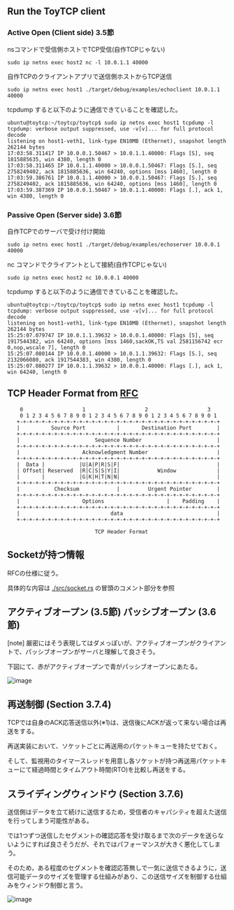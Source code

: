 
## Run the ToyTCP client

### Active Open (Client side) 3.5節

nsコマンドで受信側ホストでTCP受信(自作TCPじゃない)

```
sudo ip netns exec host2 nc -l 10.0.1.1 40000
```

自作TCPのクライアントアプリで送信側ホストからTCP送信

```
sudo ip netns exec host1 ./target/debug/examples/echoclient 10.0.1.1 40000
```

tcpdump すると以下のように通信できていることを確認した。

```
ubuntu@toytcp:~/toytcp/toytcp$ sudo ip netns exec host1 tcpdump -l
tcpdump: verbose output suppressed, use -v[v]... for full protocol decode
listening on host1-veth1, link-type EN10MB (Ethernet), snapshot length 262144 bytes
17:03:58.311417 IP 10.0.0.1.50467 > 10.0.1.1.40000: Flags [S], seq 1815885635, win 4380, length 0
17:03:58.311465 IP 10.0.1.1.40000 > 10.0.0.1.50467: Flags [S.], seq 2758249402, ack 1815885636, win 64240, options [mss 1460], length 0
17:03:59.386761 IP 10.0.1.1.40000 > 10.0.0.1.50467: Flags [S.], seq 2758249402, ack 1815885636, win 64240, options [mss 1460], length 0
17:03:59.387369 IP 10.0.0.1.50467 > 10.0.1.1.40000: Flags [.], ack 1, win 4380, length 0
```

### Passive Open (Server side) 3.6節

自作TCPでのサーバで受け付け開始

```
sudo ip netns exec host1 ./target/debug/examples/echoserver 10.0.0.1 40000
```

nc コマンドでクライアントとして接続(自作TCPじゃない)

```
sudo ip netns exec host2 nc 10.0.0.1 40000
```

tcpdump すると以下のように通信できていることを確認した。

```
ubuntu@toytcp:~/toytcp/toytcp$ sudo ip netns exec host1 tcpdump -l
tcpdump: verbose output suppressed, use -v[v]... for full protocol decode
listening on host1-veth1, link-type EN10MB (Ethernet), snapshot length 262144 bytes
15:25:07.079747 IP 10.0.1.1.39632 > 10.0.0.1.40000: Flags [S], seq 1917544382, win 64240, options [mss 1460,sackOK,TS val 2581156742 ecr 0,nop,wscale 7], length 0
15:25:07.080144 IP 10.0.0.1.40000 > 10.0.1.1.39632: Flags [S.], seq 2132066080, ack 1917544383, win 4380, length 0
15:25:07.080277 IP 10.0.1.1.39632 > 10.0.0.1.40000: Flags [.], ack 1, win 64240, length 0
```

## TCP Header Format from [RFC](https://datatracker.ietf.org/doc/html/rfc793#section-3.1)

```
    0                   1                   2                   3
    0 1 2 3 4 5 6 7 8 9 0 1 2 3 4 5 6 7 8 9 0 1 2 3 4 5 6 7 8 9 0 1
   +-+-+-+-+-+-+-+-+-+-+-+-+-+-+-+-+-+-+-+-+-+-+-+-+-+-+-+-+-+-+-+-+
   |          Source Port          |       Destination Port        |
   +-+-+-+-+-+-+-+-+-+-+-+-+-+-+-+-+-+-+-+-+-+-+-+-+-+-+-+-+-+-+-+-+
   |                        Sequence Number                        |
   +-+-+-+-+-+-+-+-+-+-+-+-+-+-+-+-+-+-+-+-+-+-+-+-+-+-+-+-+-+-+-+-+
   |                    Acknowledgment Number                      |
   +-+-+-+-+-+-+-+-+-+-+-+-+-+-+-+-+-+-+-+-+-+-+-+-+-+-+-+-+-+-+-+-+
   |  Data |           |U|A|P|R|S|F|                               |
   | Offset| Reserved  |R|C|S|S|Y|I|            Window             |
   |       |           |G|K|H|T|N|N|                               |
   +-+-+-+-+-+-+-+-+-+-+-+-+-+-+-+-+-+-+-+-+-+-+-+-+-+-+-+-+-+-+-+-+
   |           Checksum            |         Urgent Pointer        |
   +-+-+-+-+-+-+-+-+-+-+-+-+-+-+-+-+-+-+-+-+-+-+-+-+-+-+-+-+-+-+-+-+
   |                    Options                    |    Padding    |
   +-+-+-+-+-+-+-+-+-+-+-+-+-+-+-+-+-+-+-+-+-+-+-+-+-+-+-+-+-+-+-+-+
   |                             data                              |
   +-+-+-+-+-+-+-+-+-+-+-+-+-+-+-+-+-+-+-+-+-+-+-+-+-+-+-+-+-+-+-+-+

                            TCP Header Format
```

## Socketが持つ情報

RFCの仕様に従う。

具体的な内容は [./src/socket.rs](./src/socket.rs) の冒頭のコメント部分を参照

## アクティブオープン (3.5節) パッシブオープン (3.6節)

[note] 厳密にはそう表現してはダメっぽいが、アクティブオープンがクライアントで、パッシブオープンがサーバと理解して良さそう。

下図にて、赤がアクティブオープンで青がパッシブオープンにあたる。

![image](https://upload.wikimedia.org/wikipedia/en/5/57/Tcp_state_diagram.png)

## 再送制御 (Section 3.7.4)

TCPでは自身のACK応答送信以外(※1)は、送信後にACKが返って来ない場合は再送をする。

再送実装において、ソケットごとに再送用のパケットキューを持たせておく。

そして、監視用のタイマースレッドを用意し各ソケットが持つ再送用パケットキューにて経過時間とタイムアウト時間(RTO)を比較し再送をする。

## スライディングウィンドウ (Section 3.7.6)

送信側はデータを立て続けに送信するため，受信者のキャパシティを超えた送信を行ってしまう可能性がある。

では1つずつ送信したセグメントの確認応答を受け取るまで次のデータを送らないようにすれば良さそうだが、それではパフォーマンスが大きく悪化してしまう。

そのため，ある程度のセグメントを確認応答無しで一気に送信できるように，送信可能データのサイズを管理する仕組みがあり、この送信サイズを制御する仕組みをウィンドウ制御と言う。

![image](https://i.ytimg.com/vi/klDhO9N01c4/maxresdefault.jpg)